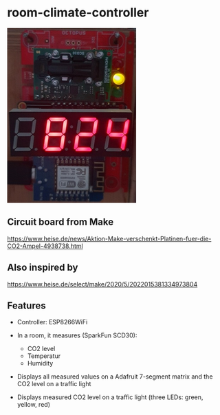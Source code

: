 # room-climate-controller
![alt text](https://github.com/schefels/room-climate-controller/blob/main/room-climate-controller.jpg?raw=true)

## Circuit board from Make
https://www.heise.de/news/Aktion-Make-verschenkt-Platinen-fuer-die-CO2-Ampel-4938738.html

## Also inspired by
https://www.heise.de/select/make/2020/5/2022015381334973804

## Features
* Controller: ESP8266WiFi

* In a room, it measures (SparkFun SCD30):
  - CO2 level
  - Temperatur
  - Humidity

* Displays all measured values on a Adafruit 7-segment matrix and the CO2 level on a traffic light
* Displays measured CO2 level on a traffic light (three LEDs: green, yellow, red)
